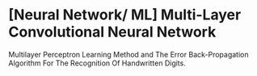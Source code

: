 # [Neural Network/ ML] Multi-Layer Convolutional Neural Network
Multilayer Perceptron Learning Method and The Error Back-Propagation Algorithm For The Recognition Of Handwritten Digits.

